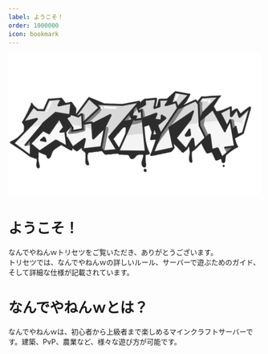 ```yaml
---
label: ようこそ！
order: 1000000
icon: bookmark
---
```



![](/image/nandeyanen.png)
# ようこそ！
なんでやねんｗトリセツをご覧いただき、ありがとうございます。  
トリセツでは、なんでやねんｗの詳しいルール、サーバーで遊ぶためのガイド、そして詳細な仕様が記載されています。
<br>
# なんでやねんｗとは？
なんでやねんｗは、初心者から上級者まで楽しめるマインクラフトサーバーです。建築、PvP、農業など、様々な遊び方が可能です。


